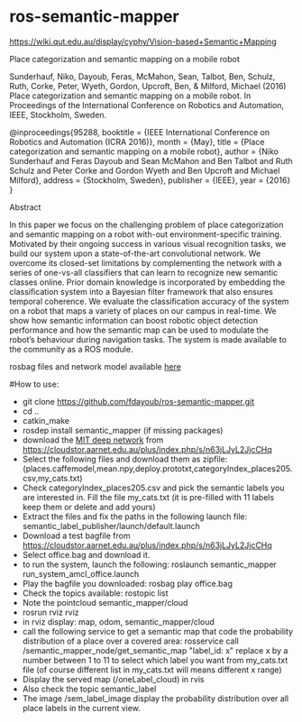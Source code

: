 # ros-semantic-mapper

https://wiki.qut.edu.au/display/cyphy/Vision-based+Semantic+Mapping


Place categorization and semantic mapping on a mobile robot

Sunderhauf, Niko, Dayoub, Feras, McMahon, Sean, Talbot, Ben, Schulz, Ruth, Corke, Peter, Wyeth, Gordon, Upcroft, Ben, & Milford, Michael (2016) Place categorization and semantic mapping on a mobile robot. In Proceedings of the International Conference on Robotics and Automation, IEEE, Stockholm, Sweden.

@inproceedings{95288,
booktitle = {IEEE International Conference on Robotics and Automation (ICRA 2016)},
month = {May},
title = {Place categorization and semantic mapping on a mobile robot},
author = {Niko Sunderhauf and Feras Dayoub and Sean McMahon and Ben Talbot and Ruth Schulz and Peter Corke and Gordon Wyeth and Ben Upcroft and Michael Milford},
address = {Stockholm, Sweden},
publisher = {IEEE},
year = {2016}
}

Abstract

In this paper we focus on the challenging problem of place categorization and semantic mapping on a robot with-out environment-specific training. Motivated by their ongoing success in various visual recognition tasks, we build our system upon a state-of-the-art convolutional network. We overcome its closed-set limitations by complementing the network with a series of one-vs-all classifiers that can learn to recognize new semantic classes online. Prior domain knowledge is incorporated by embedding the classification system into a Bayesian filter framework that also ensures temporal coherence. We evaluate the classification accuracy of the system on a robot that maps a variety of places on our campus in real-time. We show how semantic information can boost robotic object detection performance and how the semantic map can be used to modulate the robot’s behaviour during navigation tasks. The system is made available to the community as a ROS module.

rosbag files and network model available [here](https://cloudstor.aarnet.edu.au/plus/index.php/s/n63jLJyL2JjcCHq)


#How to use:
* git clone https://github.com/fdayoub/ros-semantic-mapper.git
* cd ..
* catkin_make 
* rosdep install semantic_mapper (if missing packages)
* download the [MIT deep network](http://places.csail.mit.edu/) from  https://cloudstor.aarnet.edu.au/plus/index.php/s/n63jLJyL2JjcCHq 
* Select the following files and download them as zipfile: (places.caffemodel,mean.npy,deploy.prototxt,categoryIndex_places205.csv,my_cats.txt)
* Check categoryIndex_places205.csv and pick the semantic labels you are interested in. Fill the file my_cats.txt (it is pre-filled with 11 labels keep them or delete and add yours)
* Extract the files and fix the paths in the following launch file: semantic_label_publisher/launch/default.launch
* Download a test bagfile from https://cloudstor.aarnet.edu.au/plus/index.php/s/n63jLJyL2JjcCHq
* Select office.bag and download it.
* to run the system, launch the following: roslaunch semantic_mapper run_system_amcl_office.launch
* Play the bagfile you downloaded: rosbag play office.bag
* Check the topics available: rostopic list
* Note the pointcloud semantic_mapper/cloud
* rosrun rviz rviz  
* in rviz display: map, odom, semantic_mapper/cloud
* call the following service to get a semantic map that code the probability distribution of a place over a covered area: rosservice call /semantic_mapper_node/get_semantic_map "label_id: x" replace x by a number between 1 to 11 to select which label you want from my_cats.txt file (of course different list in my_cats.txt will means different x range)
* Display the served map (/oneLabel_cloud) in rvis
* Also check the topic semantic_label
* The image /sem_label_image display the probability distribution over all place labels in the current view.  
